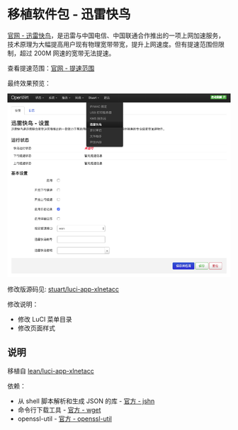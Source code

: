 # 移植软件包 - 迅雷快鸟

[官网 - 迅雷快鸟](https://k.xunlei.com/)，是迅雷与中国电信、中国联通合作推出的一项上网加速服务，技术原理为大幅提高用户现有物理宽带带宽，提升上网速度。但有提速范围但限制，超过 200M 网速的宽带无法提速。

查看提速范围：[官网 - 提速范围](https://k.xunlei.com/vip.html?type=kn#kn_box)

最终效果预览：

![Snipaste_2019-09-15_00-00-11.png](https://raw.githubusercontent.com/stuarthua/PicGo/master/oh-my-openwrt/Snipaste_2019-09-15_00-00-11.png)

修改版源码见: [stuart/luci-app-xlnetacc](https://github.com/stuarthua/oh-my-openwrt/tree/master/stuart/luci-app-xlnetacc)

修改说明：

* 修改 LuCI 菜单目录
* 修改页面样式

## 说明

移植自 [lean/luci-app-xlnetacc](https://github.com/coolsnowwolf/lede/tree/master/package/lean/luci-app-xlnetacc)

依赖：

* 从 shell 脚本解析和生成 JSON 的库 - [官方 - jshn](https://openwrt.org/packages/pkgdata/jshn)
* 命令行下载工具 - [官方 - wget](https://openwrt.org/packages/pkgdata/wget)
* openssl-util - [官方 - openssl-util](https://openwrt.org/packages/pkgdata/openssl-util)
